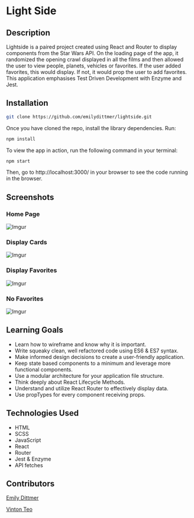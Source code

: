 # Light Side

## Description

Lightside is a paired project created using React and Router to display components from the Star Wars API. On the loading page of the app, it randomized the opening crawl displayed in all the films and then allowed the user to view people, planets, vehicles or favorites. If the user added favorites, this would display. If not, it would prop the user to add favorites. This application emphasises Test Driven Development with Enzyme and Jest.

## Installation

```bash
git clone https://github.com/emilydittmer/lightside.git
```
Once you have cloned the repo, install the library dependencies. Run:

```bash
npm install
```

To view the app in action, run the following command in your terminal:

```bash
npm start
```

Then, go to http://localhost:3000/ in your browser to see the code running in the browser.

## Screenshots
### Home Page
![Imgur](https://i.imgur.com/tnMwSVz.png)

### Display Cards
![Imgur](https://i.imgur.com/LvRRe0n.png)

### Display Favorites
![Imgur](https://i.imgur.com/cwvfDIk.png)

### No Favorites
![Imgur](https://i.imgur.com/yFjkuBt.png)


## Learning Goals
- Learn how to wireframe and know why it is important.
- Write squeaky clean, well refactored code using ES6 & ES7 syntax.
- Make informed design decisions to create a user-friendly application.
- Keep state based components to a minimum and leverage more functional components.
- Use a modular architecture for your application file structure.
- Think deeply about React Lifecycle Methods.
- Understand and utilize React Router to effectively display data.
- Use propTypes for every component receiving props.

## Technologies Used
- HTML
- SCSS 
- JavaScript
- React
- Router
- Jest & Enzyme
- API fetches

## Contributors
[Emily Dittmer](https://github.com/emilydittmer)

[Vinton Teo](https://github.com/vjt960)

